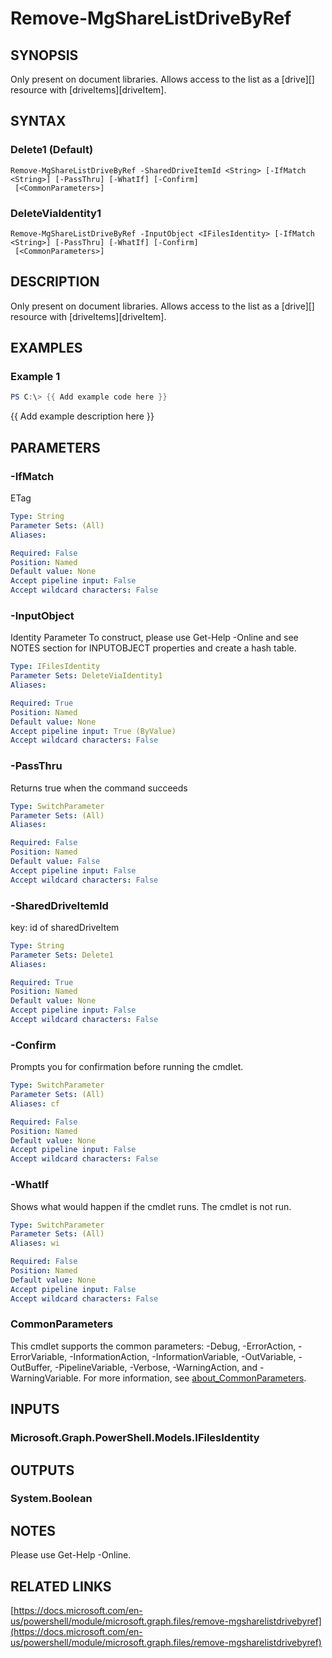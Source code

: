 ﻿---
external help file: Microsoft.Graph.Files-help.xml
Module Name: Microsoft.Graph.Files
online version: https://docs.microsoft.com/en-us/powershell/module/microsoft.graph.files/remove-mgsharelistdrivebyref
schema: 2.0.0
---

# Remove-MgShareListDriveByRef

## SYNOPSIS
Only present on document libraries.
Allows access to the list as a \[drive\]\[\] resource with \[driveItems\]\[driveItem\].

## SYNTAX

### Delete1 (Default)
```
Remove-MgShareListDriveByRef -SharedDriveItemId <String> [-IfMatch <String>] [-PassThru] [-WhatIf] [-Confirm]
 [<CommonParameters>]
```

### DeleteViaIdentity1
```
Remove-MgShareListDriveByRef -InputObject <IFilesIdentity> [-IfMatch <String>] [-PassThru] [-WhatIf] [-Confirm]
 [<CommonParameters>]
```

## DESCRIPTION
Only present on document libraries.
Allows access to the list as a \[drive\]\[\] resource with \[driveItems\]\[driveItem\].

## EXAMPLES

### Example 1
```powershell
PS C:\> {{ Add example code here }}
```

{{ Add example description here }}

## PARAMETERS

### -IfMatch
ETag

```yaml
Type: String
Parameter Sets: (All)
Aliases:

Required: False
Position: Named
Default value: None
Accept pipeline input: False
Accept wildcard characters: False
```

### -InputObject
Identity Parameter
To construct, please use Get-Help -Online and see NOTES section for INPUTOBJECT properties and create a hash table.

```yaml
Type: IFilesIdentity
Parameter Sets: DeleteViaIdentity1
Aliases:

Required: True
Position: Named
Default value: None
Accept pipeline input: True (ByValue)
Accept wildcard characters: False
```

### -PassThru
Returns true when the command succeeds

```yaml
Type: SwitchParameter
Parameter Sets: (All)
Aliases:

Required: False
Position: Named
Default value: False
Accept pipeline input: False
Accept wildcard characters: False
```

### -SharedDriveItemId
key: id of sharedDriveItem

```yaml
Type: String
Parameter Sets: Delete1
Aliases:

Required: True
Position: Named
Default value: None
Accept pipeline input: False
Accept wildcard characters: False
```

### -Confirm
Prompts you for confirmation before running the cmdlet.

```yaml
Type: SwitchParameter
Parameter Sets: (All)
Aliases: cf

Required: False
Position: Named
Default value: None
Accept pipeline input: False
Accept wildcard characters: False
```

### -WhatIf
Shows what would happen if the cmdlet runs.
The cmdlet is not run.

```yaml
Type: SwitchParameter
Parameter Sets: (All)
Aliases: wi

Required: False
Position: Named
Default value: None
Accept pipeline input: False
Accept wildcard characters: False
```

### CommonParameters
This cmdlet supports the common parameters: -Debug, -ErrorAction, -ErrorVariable, -InformationAction, -InformationVariable, -OutVariable, -OutBuffer, -PipelineVariable, -Verbose, -WarningAction, and -WarningVariable. For more information, see [about_CommonParameters](http://go.microsoft.com/fwlink/?LinkID=113216).

## INPUTS

### Microsoft.Graph.PowerShell.Models.IFilesIdentity
## OUTPUTS

### System.Boolean
## NOTES
Please use Get-Help -Online.

## RELATED LINKS

[https://docs.microsoft.com/en-us/powershell/module/microsoft.graph.files/remove-mgsharelistdrivebyref](https://docs.microsoft.com/en-us/powershell/module/microsoft.graph.files/remove-mgsharelistdrivebyref)

